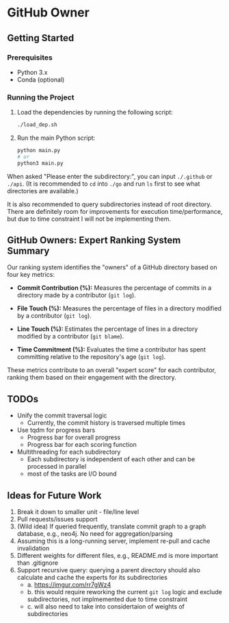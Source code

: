 # GitHub Owner

## Getting Started

### Prerequisites

- Python 3.x
- Conda (optional)

### Running the Project

1. Load the dependencies by running the following script:

   ```bash
   ./load_dep.sh
   ```

2. Run the main Python script:
   ```bash
   python main.py
   # or
   python3 main.py
   ```

When asked "Please enter the subdirectory:", you can input `./.github` or `./api`. (It is recommended to `cd` into `./go` and run `ls` first to see what directories are available.)

It is also recommended to query subdirectories instead of root directory. There are definitely room for improvements for execution time/performance, but due to time constraint I will not be implementing them.

## GitHub Owners: Expert Ranking System Summary

Our ranking system identifies the "owners" of a GitHub directory based on four key metrics:

- **Commit Contribution (%):** Measures the percentage of commits in a directory made by a contributor (`git log`).

- **File Touch (%):** Measures the percentage of files in a directory modified by a contributor (`git log`).

- **Line Touch (%):** Estimates the percentage of lines in a directory modified by a contributor (`git blame`).

- **Time Commitment (%):** Evaluates the time a contributor has spent committing relative to the repository's age (`git log`).

These metrics contribute to an overall "expert score" for each contributor, ranking them based on their engagement with the directory.

## TODOs

- Unify the commit traversal logic
  - Currently, the commit history is traversed multiple times
- Use tqdm for progress bars
  - Progress bar for overall progress
  - Progress bar for each scoring function
- Multithreading for each subdirectory
  - Each subdirectory is independent of each other and can be processed in parallel
  - most of the tasks are I/O bound

## Ideas for Future Work

1. Break it down to smaller unit - file/line level
2. Pull requests/issues support
3. (Wild idea) If queried frequently, translate commit graph to a graph database, e.g., neo4j. No need for aggregation/parsing
4. Assuming this is a long-running server, implement re-pull and cache invalidation
5. Different weights for different files, e.g., README.md is more important than .gitignore
6. Support recursive query: querying a parent directory should also calculate and cache the experts for its subdirectories
   - a. https://imgur.com/rr7gWz4
   - b. this would require reworking the current `git log` logic and exclude subdirectories, not implmemented due to time constraint
   - c. will also need to take into considertaion of weights of subdirectories
